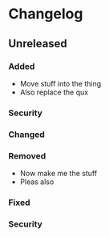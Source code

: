 # Changelog

## Unreleased

### Added

- Move stuff into the thing
- Also replace the qux

### Security

### Changed

### Removed

- Now make me the stuff
- Pleas also

### Fixed

### Security

